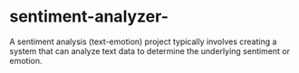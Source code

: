 # sentiment-analyzer-

A sentiment analysis (text-emotion) project typically involves creating a system that can analyze text data to determine the underlying sentiment or emotion.

